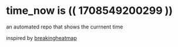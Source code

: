# time_now is (( 1708549200299 ))

an automated repo that shows the currnent time

inspired by [breakingheatmap](https://github.com/breakingheatmap/breakingheatmap)